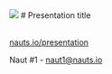 <img src="http://cdn.nauts.io/img/cargonaut.svg" class="header">
# Presentation title

<br>[nauts.io/presentation](http://nauts.io/presentation)

Naut #1 - [naut1@nauts.io](mailto:naut1@nauts.io)
